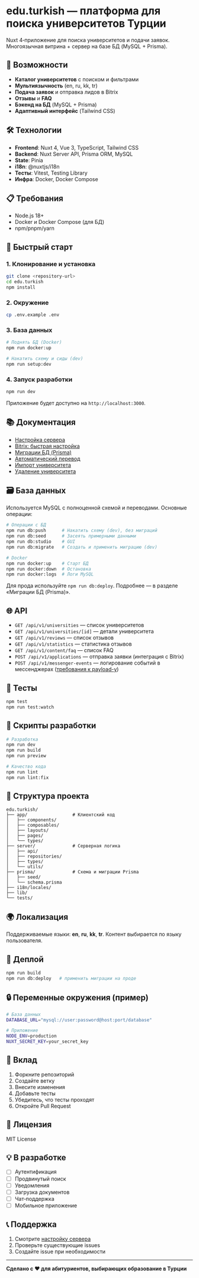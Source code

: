 # edu.turkish — платформа для поиска университетов Турции

Nuxt 4‑приложение для поиска университетов и подачи заявок. Многоязычная витрина + сервер на базе БД (MySQL + Prisma).

## 🚀 Возможности

- **Каталог университетов** с поиском и фильтрами
- **Мультиязычность** (en, ru, kk, tr)
- **Подача заявок** и отправка лидов в Bitrix
- **Отзывы** и **FAQ**
- **Бэкенд на БД** (MySQL + Prisma)
- **Адаптивный интерфейс** (Tailwind CSS)

## 🛠 Технологии

- **Frontend**: Nuxt 4, Vue 3, TypeScript, Tailwind CSS
- **Backend**: Nuxt Server API, Prisma ORM, MySQL
- **State**: Pinia
- **i18n**: @nuxtjs/i18n
- **Тесты**: Vitest, Testing Library
- **Инфра**: Docker, Docker Compose

## 📋 Требования

- Node.js 18+
- Docker и Docker Compose (для БД)
- npm/pnpm/yarn

## 🚀 Быстрый старт

### 1. Клонирование и установка

```bash
git clone <repository-url>
cd edu.turkish
npm install
```

### 2. Окружение

```bash
cp .env.example .env
```

### 3. База данных

```bash
# Поднять БД (Docker)
npm run docker:up

# Накатить схему и сиды (dev)
npm run setup:dev
```

### 4. Запуск разработки

```bash
npm run dev
```

Приложение будет доступно на `http://localhost:3000`.

## 📚 Документация

- [Настройка сервера](./docs/SERVER_SETUP.md)
- [Bitrix: быстрая настройка](./docs/BITRIX_SETUP.md)
- [Миграции БД (Prisma)](./docs/MIGRATIONS_SETUP.md)
- [Автоматический перевод](./docs/scripts/TRANSLATE.md)
- [Импорт университета](./docs/scripts/IMPORT_UNIVERSITY.md)
- [Удаление университета](./docs/scripts/DELETE_UNIVERSITY.md)

## 🗃️ База данных

Используется MySQL с полноценной схемой и переводами. Основные операции:

```bash
# Операции с БД
npm run db:push      # Накатить схему (dev), без миграций
npm run db:seed      # Засеять примерными данными
npm run db:studio    # GUI
npm run db:migrate   # Создать и применить миграцию (dev)

# Docker
npm run docker:up    # Старт БД
npm run docker:down  # Остановка
npm run docker:logs  # Логи MySQL
```

Для прода используйте `npm run db:deploy`. Подробнее — в разделе «Миграции БД (Prisma)».

## 🌐 API

- `GET /api/v1/universities` — список университетов
- `GET /api/v1/universities/[id]` — детали университета
- `GET /api/v1/reviews` — список отзывов
- `GET /api/v1/statistics` — статистика отзывов
- `GET /api/v1/content/faq` — список FAQ
- `POST /api/v1/applications` — отправка заявки (интеграция с Bitrix)
- `POST /api/v1/messenger-events` — логирование событий в мессенджерах ([требования к payload-у](./server/services/bitrix.dto.ts))

## 🧪 Тесты

```bash
npm test
npm run test:watch
```

## 🔧 Скрипты разработки

```bash
# Разработка
npm run dev
npm run build
npm run preview

# Качество кода
npm run lint
npm run lint:fix
```

## 📁 Структура проекта

```
edu.turkish/
├── app/                 # Клиентский код
│   ├── components/
│   ├── composables/
│   ├── layouts/
│   ├── pages/
│   └── types/
├── server/              # Серверная логика
│   ├── api/
│   ├── repositories/
│   ├── types/
│   └── utils/
├── prisma/              # Схема и миграции Prisma
│   ├── seed/
│   └── schema.prisma
├── i18n/locales/
├── lib/
└── tests/
```

## 🌍 Локализация

Поддерживаемые языки: **en**, **ru**, **kk**, **tr**. Контент выбирается по языку пользователя.

## 🚀 Деплой

```bash
npm run build
npm run db:deploy   # применить миграции на проде
```

## 🔒 Переменные окружения (пример)

```bash
# База данных
DATABASE_URL="mysql://user:password@host:port/database"

# Приложение
NODE_ENV=production
NUXT_SECRET_KEY=your_secret_key
```

## 🤝 Вклад

1. Форкните репозиторий
2. Создайте ветку
3. Внесите изменения
4. Добавьте тесты
5. Убедитесь, что тесты проходят
6. Откройте Pull Request

## 📄 Лицензия

MIT License

## 💡 В разработке

- [ ] Аутентификация
- [ ] Продвинутый поиск
- [ ] Уведомления
- [ ] Загрузка документов
- [ ] Чат‑поддержка
- [ ] Мобильное приложение

## 📞 Поддержка

1. Смотрите [настройку сервера](./docs/SERVER_SETUP.md)
2. Проверьте существующие issues
3. Создайте issue при необходимости

---

**Сделано с ❤️ для абитуриентов, выбирающих образование в Турции**
